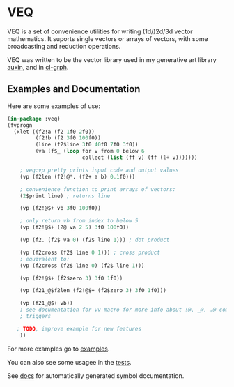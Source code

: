 # VEQ

VEQ is a set of convenience utilities for writing (1d/)2d/3d vector mathematics.
It suports single vectors or arrays of vectors, with some broadcasting and
reduction operations.

VEQ was written to be the vector library used in my generative art library
[auxin](https://github.com/inconvergent/auxin), and in
[cl-grph](https://github.com/inconvergent/cl-grph).

## Examples and Documentation

Here are some examples of use:

```lisp
(in-package :veq)
(fvprogn
  (xlet ((f2!a (f2 1f0 2f0))
         (f2!b (f2 3f0 100f0))
         (line (f2$line 3f0 40f0 7f0 3f0))
         (va (f$_ (loop for v from 0 below 6
                        collect (list (ff v) (ff (1+ v)))))))

    ; veq:vp pretty prints input code and output values
    (vp (f2len (f2!@*. (f2+ a b) 0.1f0)))

    ; convenience function to print arrays of vectors:
    (2$print line) ; returns line

    (vp (f2!@$+ vb 3f0 100f0))

    ; only return vb from index to below 5
    (vp (f2!@$+ (?@ va 2 5) 3f0 100f0))

    (vp (f2. (f2$ va 0) (f2$ line 1))) ; dot product

    (vp (f2cross (f2$ line 0 1))) ; cross product
    ; equivalent to:
    (vp (f2cross (f2$ line 0) (f2$ line 1)))

    (vp (f2!@$+ (f2$zero 3) 3f0 1f0))

    (vp (f21_@$f2len (f2!@$+ (f2$zero 3) 3f0 1f0)))

    (vp (f21_@$+ vb))
    ; see documentation for vv macro for more info about !@, _@, .@ compiler
    ; triggers

   ; TODO, improve example for new features
    ))
```

For more examples go to [examples](examples/ex.lisp).

You can also see some usagee in the [tests](test/veq.lisp).

See [docs](DOCS.md) for automatically generated symbol documentation.

